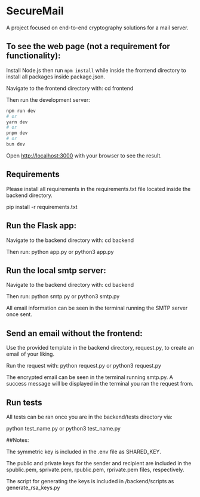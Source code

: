 # SecureMail

A project focused on end-to-end cryptography solutions for a mail server.

## To see the web page (not a requirement for functionality):

Install Node.js then run `npm install` while inside the frontend directory to install all packages inside package.json.

Navigate to the frontend directory with:
cd frontend

Then run the development server:

```bash
npm run dev
# or
yarn dev
# or
pnpm dev
# or
bun dev
```

Open [http://localhost:3000](http://localhost:3000) with your browser to see the result.

## Requirements

Please install all requirements in the requirements.txt file located inside the backend directory.

pip install -r requirements.txt

## Run the Flask app:

Navigate to the backend directory with:
cd backend

Then run:
python app.py
or
python3 app.py

## Run the local smtp server:

Navigate to the backend directory with:
cd backend

Then run:
python smtp.py
or
python3 smtp.py

All email information can be seen in the terminal running the SMTP server once sent.

## Send an email without the frontend:

Use the provided template in the backend directory, request.py, to create an email of your liking.

Run the request with:
python request.py
or
python3 request.py

The encrypted email can be seen in the terminal running smtp.py. A success message will be displayed in the terminal you ran the
request from.

## Run tests

All tests can be ran once you are in the backend/tests directory via:

python test_name.py
or
python3 test_name.py

##Notes:

The symmetric key is included in the .env file as SHARED_KEY.

The public and private keys for the sender and recipient are included in the
spublic.pem, sprivate.pem, rpublic.pem, rprivate.pem files, respectively.

The script for generating the keys is included in /backend/scripts as generate_rsa_keys.py
